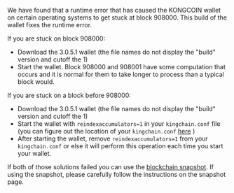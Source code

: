 We have found that a runtime error that has caused the KONGCOIN wallet on certain operating systems to get stuck at block 908000. This build of the wallet fixes the runtime error.

If you are stuck on block 908000:
- Download the 3.0.5.1 wallet (the file names do not display the "build" version and cutoff the 1)
- Start the wallet. Block 908000 and 908001 have some computation that occurs and it is normal for them to take longer to process than a typical block would.

If you are stuck on a block before 908000:
- Download the 3.0.5.1 wallet (the file names do not display the "build" version and cutoff the 1)
- Start the wallet with `reindexaccumulators=1` in your `kingchain.conf` file (you can figure out the location of your `kingchain.conf` [here](https://kingchain.freshdesk.com/support/solutions/articles/30000004664-where-are-my-wallet-dat-blockchain-and-configuration-conf-files-located-) )
- After starting the wallet, remove `reindexaccumulators=1` from your `kingchain.conf` or else it will perform this operation each time you start your wallet.

If both of those solutions failed you can use the [blockchain snapshot](http://178.254.23.111/~pub/KONGCOIN/Daily-Snapshots-Html/KONGCOIN-Daily-Snapshots.html). If using the snapshot, please carefully follow the instructions on the snapshot page.